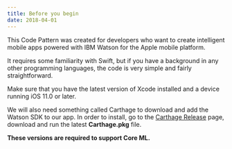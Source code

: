 ```yaml
---
title: Before you begin
date: 2018-04-01
---
```


This Code Pattern was created for developers who want to create intelligent mobile apps powered with IBM Watson for the Apple mobile platform.

It requires some familiarity with Swift, but if you have a background in any other programming languages, the code is very simple and fairly straightforward.

Make sure that you have the latest version of Xcode installed and a device running iOS 11.0 or later.

We will also need something called Carthage to download and add the Watson SDK to our app. In order to install, go to the [Carthage Release](https://github.com/Carthage/Carthage/releases) page, download and run the latest **Carthage.pkg** file.

**These versions are required to support Core ML.**
